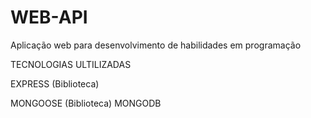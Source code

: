 # WEB-API
Aplicação web para desenvolvimento de habilidades em programação


TECNOLOGIAS ULTILIZADAS

EXPRESS (Biblioteca)

MONGOOSE (Biblioteca)
MONGODB
